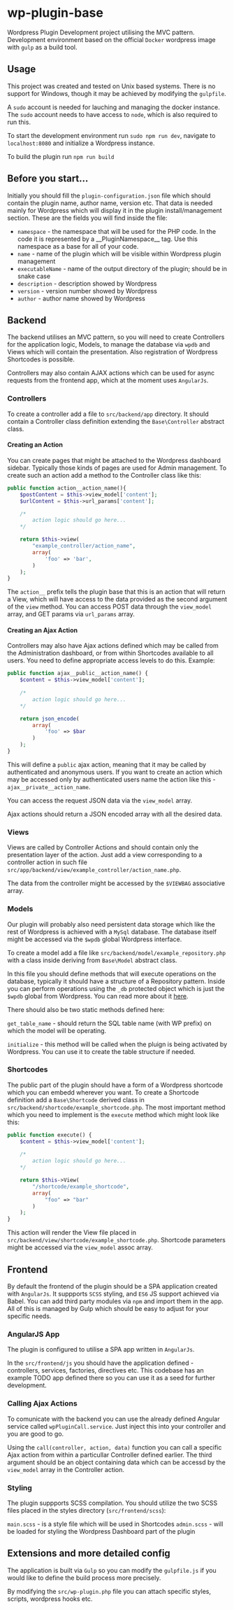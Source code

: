 # wp-plugin-base
Wordpress Plugin Development project utilising the MVC pattern. Development environment based on the official `Docker` wordpress image with `gulp` as a build tool.

## Usage
This project was created and tested on Unix based systems. There is no support for Windows, though it may be achieved by modifying the `gulpfile`.

A `sudo` account is needed for lauching and managing the docker instance. The `sudo` account needs to have access to `node`, which is also required to run this.

To start the development environment run `sudo npm run dev`, navigate to `localhost:8080` and initialize a Wordpress instance.

To build the plugin run `npm run build`

## Before you start...
Initially you should fill the `plugin-configuration.json` file which should contain the plugin name, author name, version etc. That data is needed mainly for Wordpress which will display it in the plugin install/management section. These are the fields you will find inside the file:

- `namespace` - the namespace that will be used for the PHP code. In the code it is represented by a \_\_PluginNamespace\_\_ tag. Use this namespace as a base for all of your code.
- `name` - name of the plugin which will be visible within Wordpress plugin management
- `executableName` - name of the output directory of the plugin; should be in snake case
- `description` - description showed by Wordpress
- `version` - version number showed by Wordpress
- `author` - author name showed by Wordpress

## Backend
The backend utilises an MVC pattern, so you will need to create Controllers for the application logic, Models, to manage the database via `wpdb` and Views which will contain the presentation. Also registration of Wordpress Shortcodes is possible.

Controllers may also contain AJAX actions which can be used for async requests from the frontend app, which at the moment uses `AngularJs`.

### Controllers
To create a controller add a file to `src/backend/app` directory. It should contain a Controller class definition extending the `Base\Controller` abstract class.

#### Creating an Action
You can create pages that might be attached to the Wordpress dashboard sidebar. Typically those kinds of pages are used for Admin management. To create such an action add a method to the Controller class like this:

````php
public function action__action_name(){
    $postContent = $this->view_model['content'];
    $urlContent = $this->url_params['content'];

    /*
        action logic should go here...
    */

    return $this->view(
        "example_controller/action_name",
        array(
            'foo' => 'bar',
        )
    );
}
````

The `action__` prefix tells the plugin base that this is an action that will return a View, which will have access to the data provided as the second argument of the `view` method. You can access POST data through the `view_model` array, and GET params via `url_params` array.

#### Creating an Ajax Action
Controllers may also have Ajax actions defined which may be called from the Administration dashboard, or from within Shortcodes available to all users. You need to define appropriate access levels to do this. Example:

````php
public function ajax__public__action_name() {
    $content = $this->view_model['content'];
    
    /*
        action logic should go here...
    */

    return json_encode(
        array(
            'foo' => $bar
        )
    );
}
````

This will define a `public` ajax action, meaning that it may be called by authenticated and anonymous users. If you want to create an action which may be accessed only by authenticated users name the action like this - `ajax__private__action_name`.

You can access the request JSON data via the `view_model` array.

Ajax actions should return a JSON encoded array with all the desired data.

### Views
Views are called by Controller Actions and should contain only the presentation layer of the action. Just add a view corresponding to a controller action in such file `src/app/backend/view/example_controller/action_name.php`.

The data from the controller might be accessed by the `$VIEWBAG` associative array.

### Models
Our plugin will probably also need persistent data storage which like the rest of Wordpress is achieved with a `MySql` database. The database itself might be accessed via the `$wpdb` global Wordpress interface.

To create a model add a file like `src/backend/model/example_repository.php` with a class inside deriving from `Base\Model` abstract class.

In this file you should define methods that will execute operations on the database, typically it should have a structure of a Repository pattern. Inside you can perform operations using the `_db` protected object which is just the `$wpdb` global from Wordpress. You can read more about it [here](https://codex.wordpress.org/Class_Reference/wpdb).

There should also be two static methods defined here:

`get_table_name` - should return the SQL table name (with WP prefix) on which the model will be operating.

`initialize` - this method will be called when the pluign is being activated by Wordpress. You can use it to create the table structure if needed.

### Shortcodes
The public part of the plugin should have a form of a Wordpress shortcode which you can embedd wherever you want. To create a Shortcode definition add a `Base\Shortcode` derived class in `src/backend/shortcode/example_shortcode.php`. The most important method which you need to implement is the `execute` method which might look like this:

````php
public function execute() {
    $content = $this->view_model['content'];
    
    /*
        action logic should go here...
    */

    return $this->View(
        "/shortcode/example_shortcode",
        array(
            "foo" => "bar"
        )
    );
}
````

This action will render the View file placed in `src/backend/view/shortcode/example_shortcode.php`. Shortcode parameters might be accessed via the `view_model` assoc array.

## Frontend
By default the frontend of the plugin should be a SPA application created with `AngularJs`. It suppports `SCSS` styling, and `ES6` JS support achieved via Babel. You can add third party modules via `npm` and import them in the app. All of this is managed by Gulp which should be easy to adjust for your specific needs.

### AngularJS App
The plugin is configured to utilise a SPA app written in `AngularJs`.

In the `src/frontend/js` you should have the application defined - controllers, services, factories, directives etc. This codebase has an example TODO app defined there so you can use it as a seed for further development.

### Calling Ajax Actions
To comunicate with the backend you can use the already defined Angular service called `wpPluginCall.service`. Just inject this into your controller and you are good to go.

Using the `call(controller, action, data)` function you can call a specific Ajax action from within a particullar Controller defined earlier. The third argument should be an object containing data which can be accessd by the `view_model` array in the Controller action.

### Styling
The plugin suppports SCSS compilation. You should utilize the two SCSS files placed in the styles directory (`src/frontend/scss`):

`main.scss` - is a style file which will be used in Shortcodes
`admin.scss` - will be loaded for styling the Wordpress Dashboard part of the plugin

## Extensions and more detailed config
The application is built via `Gulp` so you can modify the `gulpfile.js` if you would like to define the build process more precisely.

By modifying the `src/wp-plugin.php` file you can attach specific styles, scripts, wordpress hooks etc.
